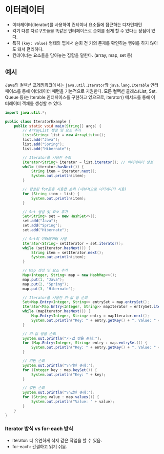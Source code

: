# 이터레이터

- 이터레이터(iterator)를 사용하여 컨테이너 요소들에 접근하는 디자인패턴
- 각기 다른 자료구조들을 똑같은 인터페이스로 순회를 쉽게 할 수 있다는 장점이 있다.
- 특히 `{key: value}` 형태의 맵에서 순회 전 키의 존재를 확인하는 행위를 하지 않아도 돼서 편리하다.
- 컨테이너는 요소들을 담아놓는 집합을 말한다. (array, map, set 등)

## 예시

Java의 컬렉션 프레임워크에서는 `java.util.Iterator`와 `java.lang.Iterable` 인터페이스를 통해 이터레이터 패턴을 기본적으로 지원한다.
모든 컬렉션 클래스(List, Set, Queue 등)는 Iterable 인터페이스를 구현하고 있으므로, iterator() 메서드를 통해 이터레이터 객체를 생성할 수 있다.

```java
import java.util.*;

public class IteratorExample {
    public static void main(String[] args) {
        // ArrayList 생성 및 요소 추가
        List<String> list = new ArrayList<>();
        list.add("Java");
        list.add("Spring");
        list.add("Hibernate");

        // Iterator를 사용한 순회
        Iterator<String> iterator = list.iterator(); // 이터레이터 생성
        while (iterator.hasNext()) {
            String item = iterator.next();
            System.out.println(item);
        }

        // 향상된 for문을 사용한 순회 (내부적으로 이터레이터 사용)
        for (String item : list) {
            System.out.println(item);
        }

        // Set 생성 및 요소 추가
        Set<String> set = new HashSet<>();
        set.add("Java");
        set.add("Spring");
        set.add("Hibernate");

        // Set의 이터레이터 사용
        Iterator<String> setIterator = set.iterator();
        while (setIterator.hasNext()) {
            String item = setIterator.next();
            System.out.println(item);
        }

        // Map 생성 및 요소 추가
        Map<Integer, String> map = new HashMap<>();
        map.put(1, "Java");
        map.put(2, "Spring");
        map.put(3, "Hibernate");

        // Iterator를 사용한 키-값 쌍 순회
        Set<Map.Entry<Integer, String>> entrySet = map.entrySet();
        Iterator<Map.Entry<Integer, String>> mapIterator = entrySet.iterator();
        while (mapIterator.hasNext()) {
            Map.Entry<Integer, String> entry = mapIterator.next();
            System.out.println("Key: " + entry.getKey() + ", Value: " + entry.getValue());
        }

        // 키-값 쌍을 순회
        System.out.println("키-값 쌍을 순회:");
        for (Map.Entry<Integer, String> entry : map.entrySet()) {
            System.out.println("Key: " + entry.getKey() + ", Value: " + entry.getValue());
        }

        // 키만 순회
        System.out.println("\n키만 순회:");
        for (Integer key : map.keySet()) {
            System.out.println("Key: " + key);
        }

        // 값만 순회
        System.out.println("\n값만 순회:");
        for (String value : map.values()) {
            System.out.println("Value: " + value);
        }
    }
}

```

### Iterator 방식 vs for-each 방식

- Iterator: 더 유연하게 삭제 같은 작업을 할 수 있음.
- for-each: 간결하고 읽기 쉬움.